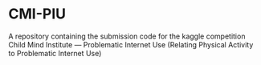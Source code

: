 # CMI-PIU
A repository containing the submission code for the kaggle competition Child Mind Institute — Problematic Internet Use (Relating Physical Activity to Problematic Internet Use)
